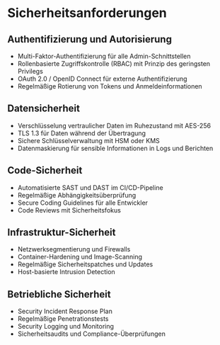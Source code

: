 # Sicherheitsanforderungen

## Authentifizierung und Autorisierung
- Multi-Faktor-Authentifizierung für alle Admin-Schnittstellen
- Rollenbasierte Zugriffskontrolle (RBAC) mit Prinzip des geringsten Privilegs
- OAuth 2.0 / OpenID Connect für externe Authentifizierung
- Regelmäßige Rotierung von Tokens und Anmeldeinformationen

## Datensicherheit
- Verschlüsselung vertraulicher Daten im Ruhezustand mit AES-256
- TLS 1.3 für Daten während der Übertragung
- Sichere Schlüsselverwaltung mit HSM oder KMS
- Datenmaskierung für sensible Informationen in Logs und Berichten

## Code-Sicherheit
- Automatisierte SAST und DAST im CI/CD-Pipeline
- Regelmäßige Abhängigkeitsüberprüfung
- Secure Coding Guidelines für alle Entwickler
- Code Reviews mit Sicherheitsfokus

## Infrastruktur-Sicherheit
- Netzwerksegmentierung und Firewalls
- Container-Hardening und Image-Scanning
- Regelmäßige Sicherheitspatches und Updates
- Host-basierte Intrusion Detection

## Betriebliche Sicherheit
- Security Incident Response Plan
- Regelmäßige Penetrationstests
- Security Logging und Monitoring
- Sicherheitsaudits und Compliance-Überprüfungen
